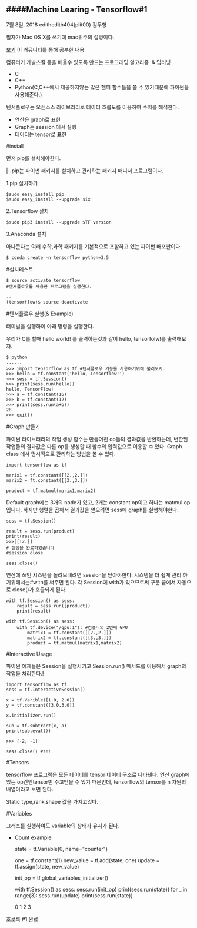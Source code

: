 ####Machine Learing - Tensorflow#1
--
7월 8일, 2018 edithedith404(plit00) 김두형

필자가 Mac OS X를 쓰기에 mac위주의 설명이다.

 [보기](https://www.tensorflow.org/community/) 이 커뮤니티를 통해 공부한 내용

컴퓨터가 개발스킬 등을 배울수 있도록 만드는 프로그래밍 알고리즘  & 딥러닝

- C
- C++
- Python(C,C++에서 제공하지않는 많은 헬퍼 함수들을 쓸 수 있기때문에 파이썬을 사용해준다.)
  

텐서플로우는 오픈소스 라이브러리로 데이터 흐름도를 이용하여 수치를 해석한다.

- 연산은 graph로 표현
- Graph는 session 에서 실행
- 데이터는 tensor로 표현



#install

먼저 pip를 설치해야한다.

| -pip는 파이썬 패키지를 설치하고 관리하는 패키지 매니저 프로그램이다.

1.pip 설치하기

    $sudo easy_install pip
    $sudo easy_install --upgrade six

2.Tensorflow 설치

    $sudo pip3 install --upgrade $TF version

3.Anaconda 설치

아나콘다는 여러 수학,과학 패키지를 기본적으로 포함하고 있는 파이썬 배포판이다.

    $ conda create -n tensorflow python=3.5 

  

#설치테스트

    $ source activate tensorflow
    #텐서플로우를 사용한 프로그램을 실행한다.
    
    --
    (tensorflow)$ source deactivate



#텐서플로우 실행(& Example)

터미널을 실행하여 아래 명령을 실행한다.

우리가 C를 할때 hello world! 를 출력하는것과 같이 hello, tensorfolw!를 출력해보자.

    $ python
    ......
    >>> import tensorflow as tf #텐서플로우 기능을 사용하기위해 불러오자.
    >>> hello = tf.constant('hello, Tensorflow!')
    >>> sess = tf.Session()
    >>> print(sess.run(hello))
    hello, TensorFlow!
    >>> a = tf.constant(16)
    >>> b = tf.constant(12)
    >>> print(sess.run(a+b))
    28
    >>> exit()



#Graph 만들기

파이썬 라이브러리의 작업 생성 함수는 만들어진 op들의 결과값을 반환하는데, 변한된 작업들의 결과값은 다른 op를 생성할 때 함수의 입력값으로 이용할 수 있다. Graph class 에서 명시적으로 관리하는 방법을 볼 수 있다.

    import tensorflow as tf
    
    marix1 = tf.constant([[2.,2.]])
    marix2 = ft.constant([[3.,3.]])
    
    product = tf.matmul(marix1,marix2)
    

 Default graph에는 3개의 node가 있고, 2개는 constant op이고 하나는 matmul op입니다. 하지만 행렬을 곱해서 결과값을 얻으려면 sess에 graph를 실행해야한다.

    sess = tf.Session()
    
    result = sess.run(product)
    print(result)
    >>>[[12.]]
    # 실행을 완료하였습니다
    #session close
    
    sess.close()



 연산에 쓰인 시스템을 돌려보내려면 session을 닫아야한다. 시스템을 더 쉽게 관리 하기위해서는#with를 써주면 된다. 각 Session에 with가 있으므로써 구문 끝에서 자동으로 close()가 호출되게 된다.

    with tf.Session() as sess:
        result = sess.run([product])
        print(result)

    with tf.Session() as sess:
        with tf.device("/gpu:1"): #컴퓨터의 2번째 GPU
            matrix1 = tf.constant([[2.,2.]])
            matrix2 = tf.constant([[3.,3.]])
            product = tf.matmul(matrix1,matrix2)



#Interactive Usage

파이썬 예제들은 Session을 실행시키고 Session.run() 메서드를 이용해서 graph의 작업을 처리한다.!

    import tensorflow as tf
    sess = tf.InteractiveSession()
    
    x = tf.Varible([1.0, 2.0])
    y = tf.constant([3.0,3.0])
    
    x.initializer.run()
    
    sub = tf.subtract(x, a)
    print(sub.eval())
    
    >>> [-2, -1]
    
    sess.close() #!!!



#Tensors

tensorflow 프로그램은 모든 데이터를 tensor 데이터 구조로 나타낸다. 연산 graph에 있는 op간엔tensor만 주고받을 수 있기 때문인데, tensorflow의 tensor를 n 차원의 배열이라고 보면 된다.

Static type,rank,shape 값을 가지고있다.

#Variables

그래프를 실행하여도 variable의 상태가 유지가 된다.

- Count example

    state = tf.Variable(0, name="counter")
    
    one = tf.constant(1)
    new_value = tf.add(state, one)
    update = tf.assign(state, new_value)
    
    init_op = tf.global_variables_initializer()
    
    with tf.Session() as sess:
      sess.run(init_op)
      print(sess.run(state))
      for _ in range(3):
        sess.run(update)
        print(sess.run(state))
    
    >>> 
    0
    1
    2
    3

호로록 #1 완료
